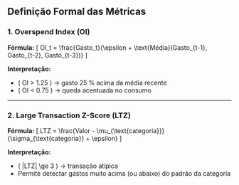 ## Definição Formal das Métricas

### 1. Overspend Index (OI)

**Fórmula:**
\[
OI_t = \frac{Gasto_t}{\epsilon + \text{Média}(Gasto_{t-1}, Gasto_{t-2}, Gasto_{t-3})}
\]

**Interpretação:**
- \( OI > 1.25 \) → gasto 25 % acima da média recente  
- \( OI < 0.75 \) → queda acentuada no consumo  

---

### 2. Large Transaction Z-Score (LTZ)

**Fórmula:**
\[
LTZ = \frac{Valor - \mu_{\text{categoria}}}{\sigma_{\text{categoria}} + \epsilon}
\]

**Interpretação:**
- \( |LTZ| \ge 3 \) → transação atípica  
- Permite detectar gastos muito acima (ou abaixo) do padrão da categoria